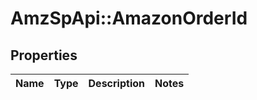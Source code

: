 # AmzSpApi::AmazonOrderId

## Properties
Name | Type | Description | Notes
------------ | ------------- | ------------- | -------------

